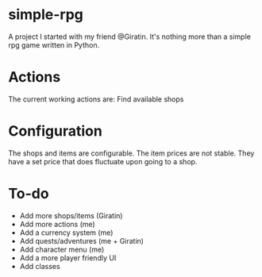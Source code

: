 # simple-rpg
A project I started with my friend @Giratin. It's nothing more than a simple rpg game written in Python.

# Actions
The current working actions are: Find available shops

# Configuration
The shops and items are configurable.
The item prices are not stable. They have a set price that does fluctuate upon going to a shop.

# To-do
- Add more shops/items (Giratin)
- Add more actions (me)
- Add a currency system (me)
- Add quests/adventures (me + Giratin)
- Add character menu (me)
- Add a more player friendly UI
- Add classes
